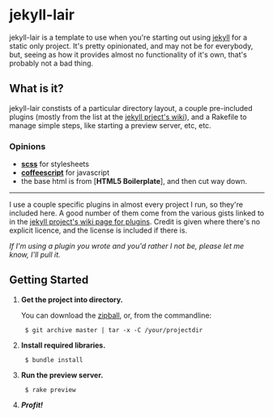 # jekyll-lair

jekyll-lair is a template to use when you're starting out using [jekyll](http://jekyllrb.com) for a static only project. It's pretty opinionated, and may not be for everybody, but, seeing as how it provides almost no functionality of it's own, that's probably not a bad thing.

## What is it?

jekyll-lair constists of a particular directory layout, a couple pre-included plugins (mostly from the list at the [jekyll prject's wiki](https://github.com/mojombo/jekyll/wiki/Plugins)), and a Rakefile to manage simple steps, like starting a preview server, etc, etc.

### Opinions

* [**scss**](http://sass-lang.com/) for stylesheets
* [**coffeescript**](http://coffeescript.org/) for javascript
* the base html is from [**HTML5 Boilerplate**], and then cut way down. 

---

I use a couple specific plugins in almost every project I run, so they're included here. A good number of them come from the various gists linked to in the [jekyll project's wiki page for plugins](https://github.com/mojombo/jekyll/wiki/Plugins). Credit is given where there's no explicit licence, and the license is included if there is. 

*If I'm using a plugin you wrote and you'd rather I not be, please let me know, I'll pull it.*

## Getting Started

1. **Get the project into directory.**
    
    You can download the [zipball](https://github.com/lygaret/jekyll-lair/zipball/source), or, from the commandline:

        $ git archive master | tar -x -C /your/projectdir

2. **Install required libraries.**

		$ bundle install
		
3. **Run the preview server.**

		$ rake preview
		
4. ***Profit!***